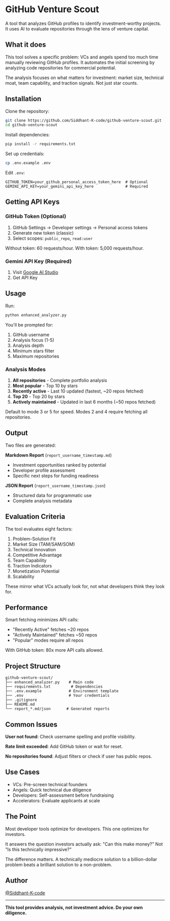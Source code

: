 # GitHub Venture Scout

A tool that analyzes GitHub profiles to identify investment-worthy projects. It uses AI to evaluate repositories through the lens of venture capital.

## What it does

This tool solves a specific problem: VCs and angels spend too much time manually reviewing GitHub profiles. It automates the initial screening by analyzing code repositories for commercial potential.

The analysis focuses on what matters for investment: market size, technical moat, team capability, and traction signals. Not just star counts.

## Installation

Clone the repository:
```bash
git clone https://github.com/Siddhant-K-code/github-venture-scout.git
cd github-venture-scout
```

Install dependencies:
```bash
pip install -r requirements.txt
```

Set up credentials:
```bash
cp .env.example .env
```

Edit `.env`:
```env
GITHUB_TOKEN=your_github_personal_access_token_here  # Optional
GEMINI_API_KEY=your_gemini_api_key_here              # Required
```

## Getting API Keys

### GitHub Token (Optional)
1. GitHub Settings → Developer settings → Personal access tokens
2. Generate new token (classic)
3. Select scopes: `public_repo`, `read:user`

Without token: 60 requests/hour. With token: 5,000 requests/hour.

### Gemini API Key (Required)
1. Visit [Google AI Studio](https://makersuite.google.com/app/apikey)
2. Get API Key

## Usage

Run:
```bash
python enhanced_analyzer.py
```

You'll be prompted for:
1. GitHub username
2. Analysis focus (1-5)
3. Analysis depth
4. Minimum stars filter
5. Maximum repositories

### Analysis Modes

1. **All repositories** - Complete portfolio analysis
2. **Most popular** - Top 10 by stars
3. **Recently active** - Last 10 updated (fastest, ~20 repos fetched)
4. **Top 20** - Top 20 by stars
5. **Actively maintained** - Updated in last 6 months (~50 repos fetched)

Default to mode 3 or 5 for speed. Modes 2 and 4 require fetching all repositories.

## Output

Two files are generated:

**Markdown Report** (`report_username_timestamp.md`)
- Investment opportunities ranked by potential
- Developer profile assessment
- Specific next steps for funding readiness

**JSON Report** (`report_username_timestamp.json`)
- Structured data for programmatic use
- Complete analysis metadata

## Evaluation Criteria

The tool evaluates eight factors:

1. Problem-Solution Fit
2. Market Size (TAM/SAM/SOM)
3. Technical Innovation
4. Competitive Advantage
5. Team Capability
6. Traction Indicators
7. Monetization Potential
8. Scalability

These mirror what VCs actually look for, not what developers think they look for.

## Performance

Smart fetching minimizes API calls:
- "Recently Active" fetches ~20 repos
- "Actively Maintained" fetches ~50 repos
- "Popular" modes require all repos

With GitHub token: 80x more API calls allowed.

## Project Structure

```
github-venture-scout/
├── enhanced_analyzer.py    # Main code
├── requirements.txt         # Dependencies
├── .env.example            # Environment template
├── .env                    # Your credentials
├── .gitignore
├── README.md
└── report_*.md/json       # Generated reports
```

## Common Issues

**User not found**: Check username spelling and profile visibility.

**Rate limit exceeded**: Add GitHub token or wait for reset.

**No repositories found**: Adjust filters or check if user has public repos.

## Use Cases

- VCs: Pre-screen technical founders
- Angels: Quick technical due diligence
- Developers: Self-assessment before fundraising
- Accelerators: Evaluate applicants at scale

## The Point

Most developer tools optimize for developers. This one optimizes for investors.

It answers the question investors actually ask: "Can this make money?" Not "Is this technically impressive?"

The difference matters. A technically mediocre solution to a billion-dollar problem beats a brilliant solution to a non-problem.

## Author

[@Siddhant-K-code](https://github.com/Siddhant-K-code)

---

**This tool provides analysis, not investment advice. Do your own diligence.**
